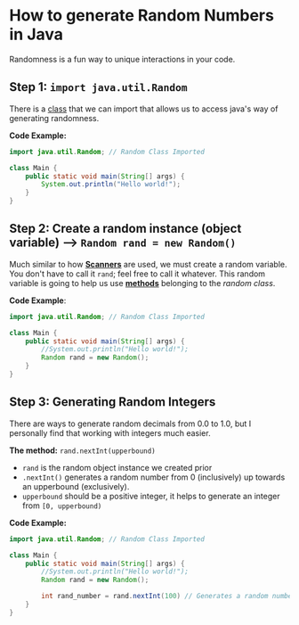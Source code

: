 # How to generate Random Numbers in Java

Randomness is a fun way to unique interactions in  your code.

## Step 1: ```import java.util.Random```

There is a [class](https://www.w3schools.com/java/java_classes.asp) that we can import that allows us to access java's way of generating randomness.

__Code Example:__

```java
import java.util.Random; // Random Class Imported

class Main {
    public static void main(String[] args) {
        System.out.println("Hello world!");
    }
}
```

## Step 2: Create a random instance (object variable) --> ```Random rand = new Random()```

Much similar to how __[Scanners](https://www.w3schools.com/java/java_user_input.asp)__ are used, we must create a random variable. You don't have to call it ```rand```; feel free to  call it whatever. This random variable is going to help us use __[methods](https://www.w3schools.com/java/java_methods.asp)__ belonging to the _random class_.

__Code Example__:

```java
import java.util.Random; // Random Class Imported

class Main {
    public static void main(String[] args) {
        //System.out.println("Hello world!");
        Random rand = new Random();
    }
}
```

## Step 3: Generating Random Integers

There are ways to generate random decimals from 0.0 to 1.0, but I personally find that working with integers much easier.

__The method:__ ```rand.nextInt(upperbound)```
- ```rand``` is the random object instance we created prior
- ```.nextInt()``` generates a random number from 0 (inclusively) up towards an upperbound (exclusively).
- ```upperbound``` should be a positive integer, it helps to generate an integer from ```[0, upperbound)```

__Code Example:__

```java
import java.util.Random; // Random Class Imported

class Main {
    public static void main(String[] args) {
        //System.out.println("Hello world!");
        Random rand = new Random();

        int rand_number = rand.nextInt(100) // Generates a random number from 0 to 99 inclusively both ends.
    }
}
```